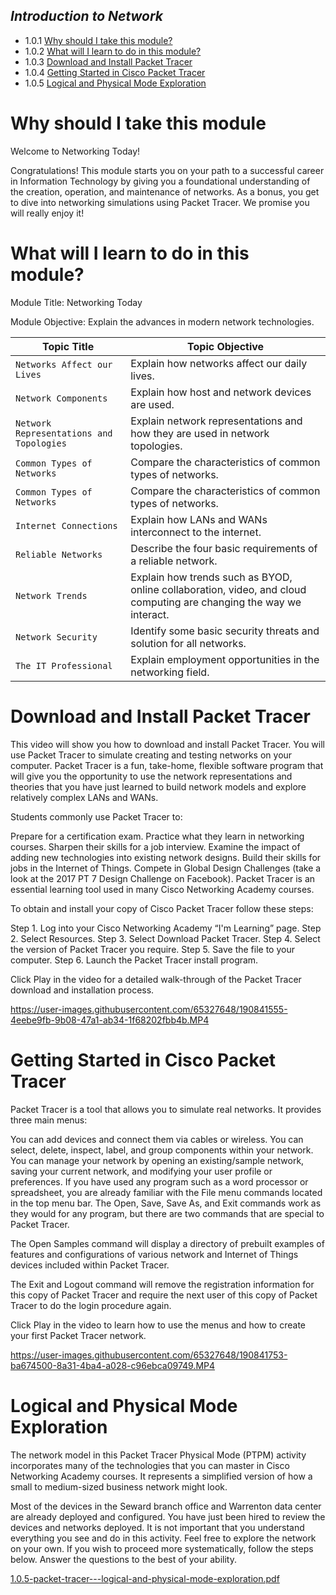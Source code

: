 
## _Introduction to Network_

  * 1.0.1 [Why should I take this module?](#why-should-i-take-this-module)
  * 1.0.2 [What will I learn to do in this module?](#what-will-i-learn-to-do-in-this-module)
  * 1.0.3 [Download and Install Packet Tracer](#Download-and-Install-Packet-Tracer)
  * 1.0.4 [Getting Started in Cisco Packet Tracer](#getting-started-in-cisco-packet-tracer)
  * 1.0.5 [Logical and Physical Mode Exploration](#logical-and-physical-mode-exploration)
    
    
    
    
    
    
   
# Why should I take this module


Welcome to Networking Today!

Congratulations! This module starts you on your path to a successful career in Information Technology by giving you a foundational understanding of the creation, operation, and maintenance of networks. As a bonus, you get to dive into networking simulations using Packet Tracer. We promise you will really enjoy it!







# What will I learn to do in this module?

Module Title: Networking Today

Module Objective: Explain the advances in modern network technologies.

 Topic Title                    | Topic Objective                     |  
| -------------                 | -------------                       | 
| `Networks Affect our Lives`   | Explain how networks affect our daily lives.         |
| `Network Components `         | Explain how host and network devices are used.       |
| `Network Representations and Topologies` |	Explain network representations and how they are used in network topologies. |
| `Common Types of Networks`    |	Compare the characteristics of common types of networks. |
|`Common Types of Networks`| Compare the characteristics of common types of networks.|
| `Internet Connections` | Explain how LANs and WANs interconnect to the internet. |
|`Reliable Networks`|Describe the four basic requirements of a reliable network.|
|`Network Trends`|Explain how trends such as BYOD, online collaboration, video, and cloud computing are changing the way we interact.|
|`Network Security`|Identify some basic security threats and solution for all networks.|
|`The IT Professional`|Explain employment opportunities in the networking field.|




# Download and Install Packet Tracer


This video will show you how to download and install Packet Tracer. You will use Packet Tracer to simulate creating and testing networks on your computer. Packet Tracer is a fun, take-home, flexible software program that will give you the opportunity to use the network representations and theories that you have just learned to build network models and explore relatively complex LANs and WANs.

Students commonly use Packet Tracer to:

Prepare for a certification exam.
Practice what they learn in networking courses.
Sharpen their skills for a job interview.
Examine the impact of adding new technologies into existing network designs.
Build their skills for jobs in the Internet of Things.
Compete in Global Design Challenges (take a look at the 2017 PT 7 Design Challenge on Facebook).
Packet Tracer is an essential learning tool used in many Cisco Networking Academy courses.

To obtain and install your copy of Cisco Packet Tracer follow these steps:

Step 1. Log into your Cisco Networking Academy “I'm Learning” page.
Step 2. Select Resources.
Step 3. Select Download Packet Tracer.
Step 4. Select the version of Packet Tracer you require.
Step 5. Save the file to your computer.
Step 6. Launch the Packet Tracer install program.

Click Play in the video for a detailed walk-through of the Packet Tracer download and installation process.



https://user-images.githubusercontent.com/65327648/190841555-4eebe9fb-9b08-47a1-ab34-1f68202fbb4b.MP4



# Getting Started in Cisco Packet Tracer


Packet Tracer is a tool that allows you to simulate real networks. It provides three main menus:

You can add devices and connect them via cables or wireless.
You can select, delete, inspect, label, and group components within your network.
You can manage your network by opening an existing/sample network, saving your current network, and modifying your user profile or preferences.
If you have used any program such as a word processor or spreadsheet, you are already familiar with the File menu commands located in the top menu bar. The Open, Save, Save As, and Exit commands work as they would for any program, but there are two commands that are special to Packet Tracer.

The Open Samples command will display a directory of prebuilt examples of features and configurations of various network and Internet of Things devices included within Packet Tracer.

The Exit and Logout command will remove the registration information for this copy of Packet Tracer and require the next user of this copy of Packet Tracer to do the login procedure again.

Click Play in the video to learn how to use the menus and how to create your first Packet Tracer network.




https://user-images.githubusercontent.com/65327648/190841753-ba674500-8a31-4ba4-a028-c96ebca09749.MP4


# Logical and Physical Mode Exploration



The network model in this Packet Tracer Physical Mode (PTPM) activity incorporates many of the technologies that you can master in Cisco Networking Academy courses. It represents a simplified version of how a small to medium-sized business network might look.

Most of the devices in the Seward branch office and Warrenton data center are already deployed and configured. You have just been hired to review the devices and networks deployed. It is not important that you understand everything you see and do in this activity. Feel free to explore the network on your own. If you wish to proceed more systematically, follow the steps below. Answer the questions to the best of your ability.


[1.0.5-packet-tracer---logical-and-physical-mode-exploration.pdf](https://github.com/bembenk18/CCNA/files/9590999/1.0.5-packet-tracer---logical-and-physical-mode-exploration.pdf)


